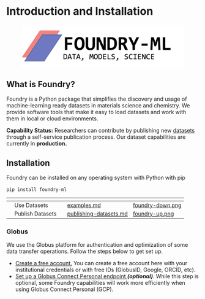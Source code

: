 # Introduction and Installation

<figure><img src=".gitbook/assets/foundry-logo-new.png" alt=""><figcaption></figcaption></figure>

## What is Foundry?

Foundry is a Python package that simplifies the discovery and usage of machine-learning ready datasets in materials science and chemistry. We provide software tools that make it easy to load datasets and work with them in local or cloud environments.&#x20;

**Capability Status:** Researchers can contribute by publishing new [datasets](publishing/publishing-datasets.md) through a self-service publication process. Our dataset capabilities are currently in **production.**

## Installation

Foundry can be installed on any operating system with Python with pip

```
pip install foundry-ml
```

<table data-view="cards"><thead><tr><th></th><th></th><th></th><th data-hidden data-card-target data-type="content-ref"></th><th data-hidden data-card-cover data-type="files"></th></tr></thead><tbody><tr><td></td><td>Use Datasets</td><td></td><td><a href="loading-and-using/examples.md">examples.md</a></td><td><a href=".gitbook/assets/foundry-down.png">foundry-down.png</a></td></tr><tr><td></td><td>Publish Datasets</td><td></td><td><a href="publishing/publishing-datasets.md">publishing-datasets.md</a></td><td><a href=".gitbook/assets/foundry-up.png">foundry-up.png</a></td></tr></tbody></table>

### Globus

We use the Globus platform for authentication and optimization of some data transfer operations. Follow the steps below to get set up.

* [Create a free account.](https://app.globus.org) You can create a free account here with your institutional credentials or with free IDs (GlobusID, Google, ORCID, etc).
* [Set up a Globus Connect Personal endpoint ](https://www.globus.org/globus-connect-personal)_**(optional)**_. While this step is optional, some Foundry capabilities will work more efficiently when using Globus Connect Personal (GCP).
